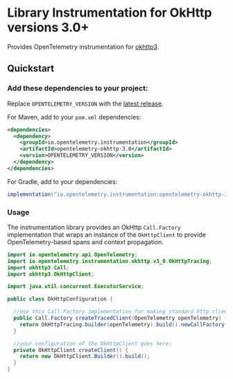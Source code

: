 # Library Instrumentation for OkHttp versions 3.0+

Provides OpenTelemetry instrumentation for [okhttp3](https://square.github.io/okhttp/).

## Quickstart

### Add these dependencies to your project:

Replace `OPENTELEMETRY_VERSION` with the [latest
release](https://search.maven.org/search?q=g:io.opentelemetry.instrumentation%20AND%20a:opentelemetry-okhttp-3.0).

For Maven, add to your `pom.xml` dependencies:

```xml
<dependencies>
  <dependency>
    <groupId>io.opentelemetry.instrumentation</groupId>
    <artifactId>opentelemetry-okhttp-3.0</artifactId>
    <version>OPENTELEMETRY_VERSION</version>
  </dependency>
</dependencies>
```

For Gradle, add to your dependencies:

```groovy
implementation("io.opentelemetry.instrumentation:opentelemetry-okhttp-3.0:OPENTELEMETRY_VERSION")
```

### Usage

The instrumentation library provides an OkHttp `Call.Factory` implementation that wraps
an instance of the `OkHttpClient` to provide OpenTelemetry-based spans and context
propagation.

```java
import io.opentelemetry.api.OpenTelemetry;
import io.opentelemetry.instrumentation.okhttp.v3_0.OkHttpTracing;
import okhttp3.Call;
import okhttp3.OkHttpClient;

import java.util.concurrent.ExecutorService;

public class OkHttpConfiguration {

  //Use this Call.Factory implementation for making standard http client calls.
  public Call.Factory createTracedClient(OpenTelemetry openTelemetry) {
    return OkHttpTracing.builder(openTelemetry).build().newCallFactory(createClient());
  }

  //your configuration of the OkHttpClient goes here:
  private OkHttpClient createClient() {
    return new OkHttpClient.Builder().build();
  }
}
```
